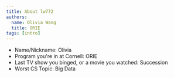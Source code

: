```yaml
---
title: About lw772
authors:
  name: Olivia Wang
  title: ORIE
tags: [intro]
---
```


- Name/Nickname: Olivia
- Program you're in at Cornell: ORIE
- Last TV show you binged, or a movie you watched: Succession
- Worst CS Topic: Big Data
